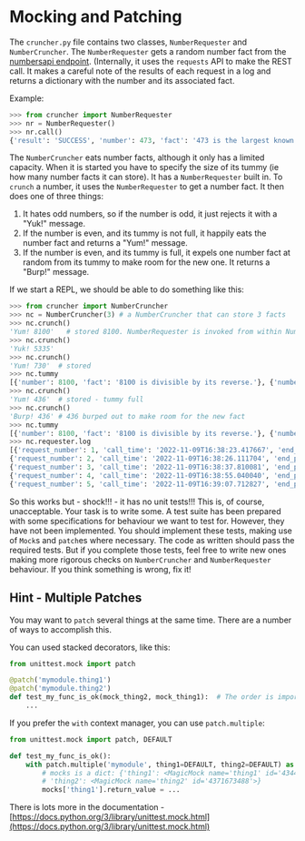 # Mocking and Patching

The `cruncher.py` file contains two classes, `NumberRequester` and `NumberCruncher`. The `NumberRequester` gets a random number fact from the [numbersapi endpoint](http://numbersapi.com/). (Internally, it uses the `requests` API to make the REST call. It makes a careful note of the results of each request in a log and returns a dictionary with the number and its associated fact.

Example:
```python
>>> from cruncher import NumberRequester
>>> nr = NumberRequester()
>>> nr.call()
{'result': 'SUCCESS', 'number': 473, 'fact': '473 is the largest known number whose square and 4^{th} power use different digits.'}
```

The `NumberCruncher` eats number facts, although it only has a limited capacity. When it is started you have to specify the size of its tummy (ie how many number facts it can store). It has a `NumberRequester` built in. To `crunch` a number, it uses the `NumberRequester` to get a number fact. It then does one of three things:
1. It hates odd numbers, so if the number is odd, it just rejects it with a "Yuk!" message.
1. If the number is even, and its tummy is not full, it happily eats the number fact and returns a "Yum!" message.
1. If the number is even, and its tummy is full, it expels one number fact at random from its tummy to make room for the new one. It returns a "Burp!" message.

If we start a REPL, we should be able to do something like this:
```python
>>> from cruncher import NumberCruncher
>>> nc = NumberCruncher(3) # a NumberCruncher that can store 3 facts
>>> nc.crunch()
'Yum! 8100'   # stored 8100. NumberRequester is invoked from within NumberCruncher
>>> nc.crunch()
'Yuk! 5335'
>>> nc.crunch()
'Yum! 730'  # stored
>>> nc.tummy
[{'number': 8100, 'fact': '8100 is divisible by its reverse.'}, {'number': 730, 'fact': '730 is the number of connected bipartite graphs with 9 vertices.'}]
>>> nc.crunch()
'Yum! 436'  # stored - tummy full
>>> nc.crunch()
'Burp! 436' # 436 burped out to make room for the new fact
>>> nc.tummy
[{'number': 8100, 'fact': '8100 is divisible by its reverse.'}, {'number': 730, 'fact': '730 is the number of connected bipartite graphs with 9 vertices.'}, {'number': 5624, 'fact': '5624 is the number of binary 5×5 matrices up to permutations of rows and columns.'}]
>>> nc.requester.log
[{'request_number': 1, 'call_time': '2022-11-09T16:38:23.417667', 'end_point': 'http://numbersapi.com/random/math', 'result': 'SUCCESS', 'number': 8100},  
{'request_number': 2, 'call_time': '2022-11-09T16:38:26.111704', 'end_point': 'http://numbersapi.com/random/math', 'result': 'SUCCESS', 'number': 5335},  
{'request_number': 3, 'call_time': '2022-11-09T16:38:37.810081', 'end_point': 'http://numbersapi.com/random/math', 'result': 'SUCCESS', 'number': 730},  
{'request_number': 4, 'call_time': '2022-11-09T16:38:55.040040', 'end_point': 'http://numbersapi.com/random/math', 'result': 'SUCCESS', 'number': 436},  
{'request_number': 5, 'call_time': '2022-11-09T16:39:07.712827', 'end_point': 'http://numbersapi.com/random/math', 'result': 'SUCCESS', 'number': 5624}]
```

So this works but - shock!!! - it has no unit tests!!! This is, of course, unacceptable. Your task is to write some. A test suite has been prepared with some specifications for behaviour we want to test for. However, they have not been implemented. You should implement these tests, making use of `Mock`s and `patch`es where necessary. The code as written should pass the required tests. But if you complete those tests, feel free to write new ones making more rigorous checks on `NumberCruncher` and `NumberRequester` behaviour. If you think something is wrong, fix it!

## Hint - Multiple Patches
You may want to `patch` several things at the same time. There are a number of ways to accomplish this.

You can used stacked decorators, like this:
```python
from unittest.mock import patch

@patch('mymodule.thing1')
@patch('mymodule.thing2')
def test_my_func_is_ok(mock_thing2, mock_thing1):  # The order is important!! The decorators work from the bottom up!
    ...
```

If you prefer the `with` context manager, you can use `patch.multiple`:
```python
from unittest.mock import patch, DEFAULT

def test_my_func_is_ok():
    with patch.multiple('mymodule', thing1=DEFAULT, thing2=DEFAULT) as mocks:
        # mocks is a dict: {'thing1': <MagicMock name='thing1' id='4344484896'>, 
        # 'thing2': <MagicMock name='thing2' id='4371673488'>}
        mocks['thing1'].return_value = ...
```

There is lots more in the documentation - [https://docs.python.org/3/library/unittest.mock.html](https://docs.python.org/3/library/unittest.mock.html)